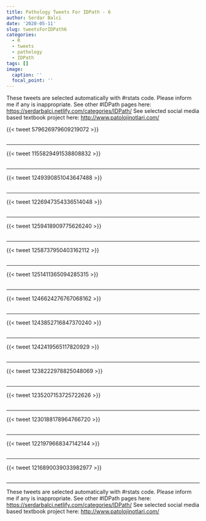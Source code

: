 ```yaml
---
title: Pathology Tweets For IDPath - 6
author: Serdar Balci
date: '2020-05-11'
slug: tweetsForIDPath6
categories:
  - R
  - tweets
  - pathology
  - IDPath
tags: []
image:
  caption: ''
  focal_point: ''
---
```



These tweets are selected automatically with #rstats code. Please inform me if any is inappropriate.
See other #IDPath pages here: https://serdarbalci.netlify.com/categories/IDPath/ 
See selected social media based textbook project here: http://www.patolojinotlari.com/

{{< tweet 579626979609219072 >}}
<br>
<br>
<hr>
{{< tweet 1155829491538808832 >}}
<br>
<br>
<hr>
{{< tweet 1249390851043647488 >}}
<br>
<br>
<hr>
{{< tweet 1226947354336514048 >}}
<br>
<br>
<hr>
{{< tweet 1259418909775626240 >}}
<br>
<br>
<hr>
{{< tweet 1258737950403162112 >}}
<br>
<br>
<hr>
{{< tweet 1251411365094285315 >}}
<br>
<br>
<hr>
{{< tweet 1246624276767068162 >}}
<br>
<br>
<hr>
{{< tweet 1243852716847370240 >}}
<br>
<br>
<hr>
{{< tweet 1242419565117820929 >}}
<br>
<br>
<hr>
{{< tweet 1238222978825048069 >}}
<br>
<br>
<hr>
{{< tweet 1235207153725722626 >}}
<br>
<br>
<hr>
{{< tweet 1230188178964766720 >}}
<br>
<br>
<hr>
{{< tweet 1221979668347142144 >}}
<br>
<br>
<hr>
{{< tweet 1216890039033982977 >}}
<br>
<br>
<hr>


These tweets are selected automatically with #rstats code. Please inform me if any is inappropriate.
See other #IDPath pages here: https://serdarbalci.netlify.com/categories/IDPath/ 
See selected social media based textbook project here: http://www.patolojinotlari.com/
